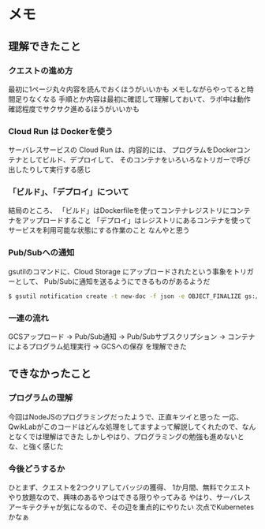 # メモ

## 理解できたこと

### クエストの進め方
最初に1ページ丸々内容を読んでおくほうがいいかも
メモしながらやってると時間足りなくなる
手順とか内容は最初に確認して理解しておいて、ラボ中は動作確認程度でサクサク進めるほうがいいかも

### Cloud Run は Dockerを使う

サーバレスサービスの Cloud Run は、内容的には、
プログラムをDockerコンテナとしてビルド、デプロイして、
そのコンテナをいろいろなトリガーで呼び出したりして実行する感じ

### 「ビルド」、「デプロイ」について

結局のところ、
「ビルド」はDockerfileを使ってコンテナレジストリにコンテナをアップロードすること
「デプロイ」はレジストリにあるコンテナを使ってサービスを利用可能な状態にする作業のこと
なんやと思う

### Pub/Subへの通知

gsutilのコマンドに、Cloud Storage にアップロードされたという事象をトリガーとして、
Pub/Subに通知を送るようにできるものがあるようだ

```sh
$ gsutil notification create -t new-doc -f json -e OBJECT_FINALIZE gs://$GOOGLE_CLOUD_PROJECT-upload
```

### 一連の流れ

GCSアップロード → Pub/Sub通知 → Pub/Subサブスクリプション → コンテナによるプログラム処理実行 → GCSへの保存
を理解できた

## できなかったこと

### プログラムの理解

今回はNodeJSのプログラミングだったようで、正直キツイと思った
一応、QwikLabがこのコードはどんな処理をしてますよって解説してくれたので、なんとなくでは理解はできた
しかしやはり、プログラミングの勉強も進めないとな、と強く感じた

### 今後どうするか

ひとまず、クエストを2つクリアしてバッジの獲得、
1か月間、無料でクエストやり放題なので、興味のあるやつはできる限りやってみる
やはり、サーバレスアーキテクチャが気になるので、その辺を重点的にやりたい
次点でKubernetesかなぁ